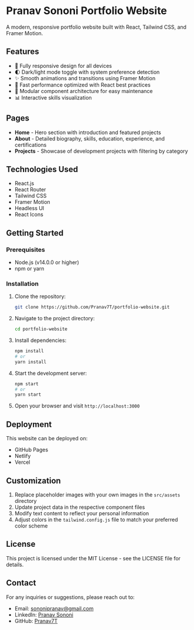 # Pranav Sononi Portfolio Website

A modern, responsive portfolio website built with React, Tailwind CSS, and Framer Motion.

## Features

- 📱 Fully responsive design for all devices
- 🌓 Dark/light mode toggle with system preference detection
- ✨ Smooth animations and transitions using Framer Motion
- 🚀 Fast performance optimized with React best practices
- 🧩 Modular component architecture for easy maintenance
- 📊 Interactive skills visualization

## Pages

- **Home** - Hero section with introduction and featured projects
- **About** - Detailed biography, skills, education, experience, and certifications
- **Projects** - Showcase of development projects with filtering by category


## Technologies Used

- React.js
- React Router
- Tailwind CSS
- Framer Motion
- Headless UI
- React Icons

## Getting Started

### Prerequisites

- Node.js (v14.0.0 or higher)
- npm or yarn

### Installation

1. Clone the repository:
   ```bash
   git clone https://github.com/Pranav7T/portfolio-website.git
   ```

2. Navigate to the project directory:
   ```bash
   cd portfolio-website
   ```

3. Install dependencies:
   ```bash
   npm install
   # or
   yarn install
   ```

4. Start the development server:
   ```bash
   npm start
   # or
   yarn start
   ```

5. Open your browser and visit `http://localhost:3000`

## Deployment

This website can be deployed on:

- GitHub Pages
- Netlify
- Vercel

## Customization

1. Replace placeholder images with your own images in the `src/assets` directory
2. Update project data in the respective component files
3. Modify text content to reflect your personal information
4. Adjust colors in the `tailwind.config.js` file to match your preferred color scheme

## License

This project is licensed under the MIT License - see the LICENSE file for details.

## Contact

For any inquiries or suggestions, please reach out to:
- Email: sononipranav@gmail.com
- LinkedIn: [Pranav Sononi](https://linkedin.com/in/pranav-sononi-4804782a2)
- GitHub: [Pranav7T](https://github.com/Pranav7T) 